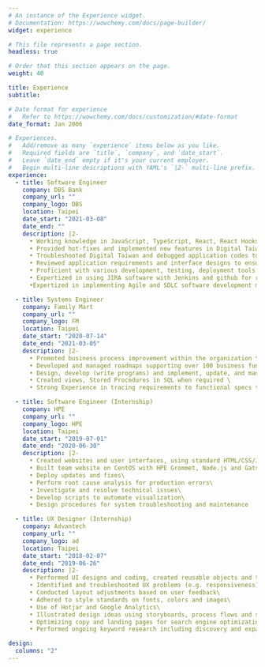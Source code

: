 ```yaml
---
# An instance of the Experience widget.
# Documentation: https://wowchemy.com/docs/page-builder/
widget: experience

# This file represents a page section.
headless: true

# Order that this section appears on the page.
weight: 40

title: Experience
subtitle:

# Date format for experience
#   Refer to https://wowchemy.com/docs/customization/#date-format
date_format: Jan 2006

# Experiences.
#   Add/remove as many `experience` items below as you like.
#   Required fields are `title`, `company`, and `date_start`.
#   Leave `date_end` empty if it's your current employer.
#   Begin multi-line descriptions with YAML's `|2-` multi-line prefix.
experience:
  - title: Software Engineer
    company: DBS Bank
    company_url: ""
    company_logo: DBS
    location: Taipei
    date_start: "2021-03-08"
    date_end: ""
    description: |2-
      • Working knowledge in JavaScript, TypeScript, React, React Hooks, Redux, Redux-Saga and Jest\
      • Provided hot-fixes and implemented new features in Digital Taiwan (DigiBank)\
      • Troubleshooted Digital Taiwan and debugged application codes to improve functionality\
      • Reviewed application requirements and interface designs to ensure compatibility within existing applications\
      • Proficient with various development, testing, deployment tools - Git, Jenkins, and Docker\
      • Expertized in using JIRA software with Jenkins and github for real time bug tracking and issue management\
      •Expertized in implementing Agile and SDLC software development methodologies.

  - title: Systems Engineer
    company: Family Mart
    company_url: ""
    company_logo: FM
    location: Taipei
    date_start: "2020-07-14"
    date_end: "2021-03-05"
    description: |2-
      • Promoted business process improvement within the organization \
      • Developed and managed roadmaps supporting over 100 business functions \
      • Design, develop (write programs) and implement, update, and manage workflow implementation \
      • Created views, Stored Procedures in SQL when required \
      • Strong Experience in tracing requirements to functional specs to test scenarios and test scripts

  - title: Software Engineer (Internship)
    company: HPE
    company_url: ""
    company_logo: HPE
    location: Taipei
    date_start: "2019-07-01"
    date_end: "2020-06-30"
    description: |2-
      • Created websites and user interfaces, using standard HTML/CSS/JS practices, while incorporating data from back-end databases and services.\
      • Built team website on CentOS with HPE Grommet, Node.js and Gatsby to handle high concurrency and blocked out unnecessary requests to the backend server.\
      • Deploy updates and fixes\
      • Perform root cause analysis for production errors\
      • Investigate and resolve technical issues\
      • Develop scripts to automate visualization\
      • Design procedures for system troubleshooting and maintenance

  - title: UX Designer (Internship)
    company: Advantech
    company_url: ""
    company_logo: ad
    location: Taipei
    date_start: "2018-02-07"
    date_end: "2019-06-26"
    description: |2-
      • Performed UI designs and coding, created reusable objects and templates, wireframes for web pages and email templates; manage maintenance, updates, expansions, and scaling of each design\
      • Identified and troubleshooted UX problems (e.g. responsiveness)\
      • Conducted layout adjustments based on user feedback\
      • Adhered to style standards on fonts, colors and images\
      • Use of Hotjar and Google Analytics\
      • Illustrated design ideas using storyboards, process flows and sitemaps\
      • Optimizing copy and landing pages for search engine optimization\
      • Performed ongoing keyword research including discovery and expansion of keyword opportunities

design:
  columns: "2"
---
```

